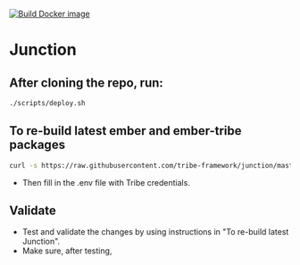 [![Build Docker image](https://github.com/tribe-framework/junction/actions/workflows/docker-publish.yml/badge.svg)](https://github.com/tribe-framework/junction/actions/workflows/docker-publish.yml)

# Junction

## After cloning the repo, run:

```bash
./scripts/deploy.sh
```

## To re-build latest ember and ember-tribe packages

```bash
curl -s https://raw.githubusercontent.com/tribe-framework/junction/master/scripts/cleanup.sh | bash;
```

- Then fill in the .env file with Tribe credentials.

## Validate

- Test and validate the changes by using instructions in "To re-build latest Junction".
- Make sure, after testing,
